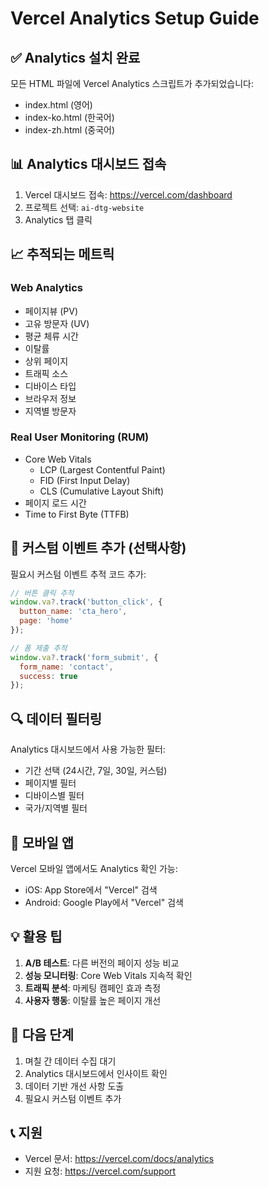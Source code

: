 # Vercel Analytics Setup Guide

## ✅ Analytics 설치 완료

모든 HTML 파일에 Vercel Analytics 스크립트가 추가되었습니다:
- index.html (영어)
- index-ko.html (한국어) 
- index-zh.html (중국어)

## 📊 Analytics 대시보드 접속

1. Vercel 대시보드 접속: https://vercel.com/dashboard
2. 프로젝트 선택: `ai-dtg-website`
3. Analytics 탭 클릭

## 📈 추적되는 메트릭

### Web Analytics
- 페이지뷰 (PV)
- 고유 방문자 (UV)
- 평균 체류 시간
- 이탈률
- 상위 페이지
- 트래픽 소스
- 디바이스 타입
- 브라우저 정보
- 지역별 방문자

### Real User Monitoring (RUM)
- Core Web Vitals
  - LCP (Largest Contentful Paint)
  - FID (First Input Delay)
  - CLS (Cumulative Layout Shift)
- 페이지 로드 시간
- Time to First Byte (TTFB)

## 🎯 커스텀 이벤트 추가 (선택사항)

필요시 커스텀 이벤트 추적 코드 추가:

```javascript
// 버튼 클릭 추적
window.va?.track('button_click', {
  button_name: 'cta_hero',
  page: 'home'
});

// 폼 제출 추적
window.va?.track('form_submit', {
  form_name: 'contact',
  success: true
});
```

## 🔍 데이터 필터링

Analytics 대시보드에서 사용 가능한 필터:
- 기간 선택 (24시간, 7일, 30일, 커스텀)
- 페이지별 필터
- 디바이스별 필터
- 국가/지역별 필터

## 📱 모바일 앱

Vercel 모바일 앱에서도 Analytics 확인 가능:
- iOS: App Store에서 "Vercel" 검색
- Android: Google Play에서 "Vercel" 검색

## 💡 활용 팁

1. **A/B 테스트**: 다른 버전의 페이지 성능 비교
2. **성능 모니터링**: Core Web Vitals 지속적 확인
3. **트래픽 분석**: 마케팅 캠페인 효과 측정
4. **사용자 행동**: 이탈률 높은 페이지 개선

## 🚀 다음 단계

1. 며칠 간 데이터 수집 대기
2. Analytics 대시보드에서 인사이트 확인
3. 데이터 기반 개선 사항 도출
4. 필요시 커스텀 이벤트 추가

## 📞 지원

- Vercel 문서: https://vercel.com/docs/analytics
- 지원 요청: https://vercel.com/support